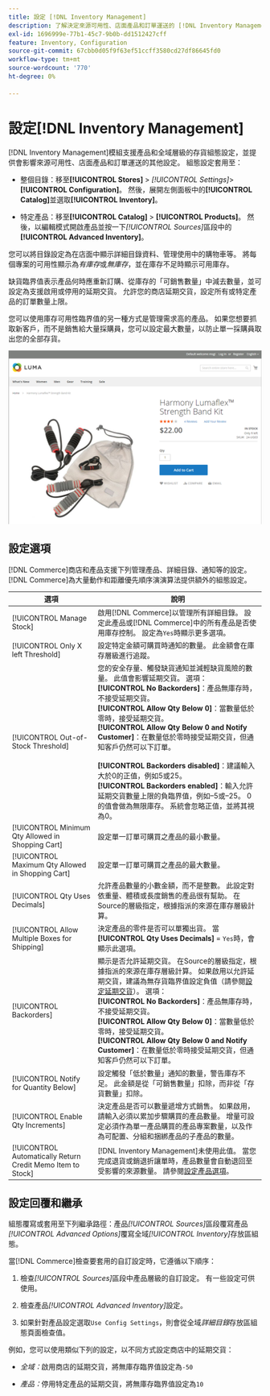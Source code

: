 ```yaml
---
title: 設定 [!DNL Inventory Management]
description: 了解決定來源可用性、店面產品和訂單運送的 [!DNL Inventory Management] 選項組態。
exl-id: 1696999e-77b1-45c7-9b0b-dd1512427cff
feature: Inventory, Configuration
source-git-commit: 67cbb0d05f9f63ef51ccff3580cd27df86645fd0
workflow-type: tm+mt
source-wordcount: '770'
ht-degree: 0%

---
```


# 設定[!DNL Inventory Management]

[!DNL Inventory Management]模組支援產品和全域層級的存貨組態設定，並提供會影響來源可用性、店面產品和訂單運送的其他設定。 組態設定套用至：

- 整個目錄：移至&#x200B;**[!UICONTROL Stores]** > _[!UICONTROL Settings]_>**[!UICONTROL Configuration]**。 然後，展開左側面板中的&#x200B;**[!UICONTROL Catalog]**&#x200B;並選取&#x200B;**[!UICONTROL Inventory]**。

- 特定產品：移至&#x200B;**[!UICONTROL Catalog]** > **[!UICONTROL Products]**。 然後，以編輯模式開啟產品並按一下&#x200B;_[!UICONTROL Sources]_&#x200B;區段中的&#x200B;**[!UICONTROL Advanced Inventory]**。

您可以將目錄設定為在店面中顯示詳細目錄資料、管理使用中的購物車等。 將每個專案的可用性顯示為&#x200B;_有庫存_&#x200B;或&#x200B;_無庫存_，並在庫存不足時顯示可用庫存。

缺貨臨界值表示產品何時應重新訂購、從庫存的「可銷售數量」中減去數量，並可設定為支援啟用或停用的延期交貨。 允許您的商店延期交貨，設定所有或特定產品的訂單數量上限。

您可以使用庫存可用性臨界值的另一種方式是管理需求高的產品。 如果您想要抓取新客戶，而不是銷售給大量採購員，您可以設定最大數量，以防止單一採購員取出您的全部存貨。

![有庫存的範例，剩餘1個](assets/storefront-stock-options-1-left.png)

## 設定選項

[!DNL Commerce]商店和產品支援下列管理產品、詳細目錄、通知等的設定。 [!DNL Commerce]為大量動作和距離優先順序演演算法提供額外的組態設定。

| 選項 | 說明 |
|--|--|
| [!UICONTROL Manage Stock] | 啟用[!DNL Commerce]以管理所有詳細目錄。 設定此產品或[!DNL Commerce]中的所有產品是否使用庫存控制。 設定為`Yes`時顯示更多選項。 |
| [!UICONTROL Only X left Threshold] | 設定特定金額可購買時通知的數量。 此金額會在庫存層級進行追蹤。 |
| [!UICONTROL Out-of-Stock Threshold] | 您的安全存量、觸發缺貨通知並減輕缺貨風險的數量。 此值會影響延期交貨。 選項： <br />**[!UICONTROL No Backorders]**：產品無庫存時，不接受延期交貨。<br />**[!UICONTROL Allow Qty Below 0]**：當數量低於零時，接受延期交貨。<br />**[!UICONTROL Allow Qty Below 0 and Notify Customer]**：在數量低於零時接受延期交貨，但通知客戶仍然可以下訂單。<br /><br />**[!UICONTROL Backorders disabled]**：建議輸入大於0的正值，例如5或25。 <br/>**[!UICONTROL Backorders enabled]**：輸入允許延期交貨數量上限的負臨界值，例如–5或–25。 0的值會做為無限庫存。 系統會忽略正值，並將其視為0。 |
| [!UICONTROL Minimum Qty Allowed in Shopping Cart] | 設定單一訂單可購買之產品的最小數量。 |
| [!UICONTROL Maximum Qty Allowed in Shopping Cart] | 設定單一訂單可購買之產品的最大數量。 |
| [!UICONTROL Qty Uses Decimals] | 允許產品數量的小數金額，而不是整數。 此設定對依重量、體積或長度銷售的產品很有幫助。 在Source的層級指定，根據指派的來源在庫存層級計算。 |
| [!UICONTROL Allow Multiple Boxes for Shipping] | 決定產品的零件是否可以單獨出貨。 當&#x200B;**[!UICONTROL Qty Uses Decimals]** = `Yes`時，會顯示此選項。 |
| [!UICONTROL Backorders] | 顯示是否允許延期交貨。 在Source的層級指定，根據指派的來源在庫存層級計算。 如果啟用以允許延期交貨，建議為無存貨臨界值設定負值（請參閱[設定延期交貨](backorders.md)）。 選項： <br />**[!UICONTROL No Backorders]**：產品無庫存時，不接受延期交貨。<br />**[!UICONTROL Allow Qty Below 0]**：當數量低於零時，接受延期交貨。<br />**[!UICONTROL Allow Qty Below 0 and Notify Customer]**：在數量低於零時接受延期交貨，但通知客戶仍然可以下訂單。 |
| [!UICONTROL Notify for Quantity Below] | 設定觸發「低於數量」通知的數量，警告庫存不足。 此金額是從「可銷售數量」扣除，而非從「存貨數量」扣除。 |
| [!UICONTROL Enable Qty Increments] | 決定產品是否可以數量遞增方式銷售。 如果啟用，請輸入必須以累加步驟購買的產品數量。 增量可設定必須作為單一產品購買的產品專案數量，以及作為可配置、分組和捆綁產品的子產品的數量。 |
| [!UICONTROL Automatically Return Credit Memo Item to Stock] | [!DNL Inventory Management]未使用此值。 當您完成退貨或銷退折讓單時，產品數量會自動退回至受影響的來源數量。 請參閱[設定產品選項](product-options.md)。 |

## 設定回覆和繼承

組態覆寫或套用至下列繼承路徑：產品&#x200B;_[!UICONTROL Sources]_&#x200B;區段覆寫產品&#x200B;_[!UICONTROL Advanced Options]_&#x200B;覆寫全域&#x200B;_[!UICONTROL Inventory]_&#x200B;存放區組態。

當[!DNL Commerce]檢查要套用的自訂設定時，它遵循以下順序：

1. 檢查&#x200B;_[!UICONTROL Sources]_&#x200B;區段中產品層級的自訂設定。 有一些設定可供使用。

1. 檢查產品&#x200B;_[!UICONTROL Advanced Inventory]_&#x200B;設定。

1. 如果針對產品設定選取`Use Config Settings`，則會從全域&#x200B;_詳細目錄_&#x200B;存放區組態頁面檢查值。

例如，您可以使用類似下列的設定，以不同方式設定商店中的延期交貨：

- _全域：_&#x200B;啟用商店的延期交貨，將無庫存臨界值設定為`-50`

- _產品：_&#x200B;停用特定產品的延期交貨，將無庫存臨界值設定為`10`
